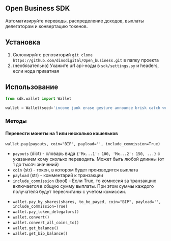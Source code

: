 ## Open Business SDK
Автоматизируйте переводы, распределение доходов, выплаты делегаторам и конвертацию токенов.

## Установка
1. Склонируйте репозиторий `git clone https://github.com/dinodigital/Open_business.git` в папку проекта
2. (необязательно) Укажите url api-ноды в `sdk/settings.py` и headers, если нода приватная

## Использование
```python
from sdk.wallet import Wallet

wallet = Wallet(seed='income junk erase gesture announce brisk catch wolf helmet custom elder rug')  # Пример seed фразы
```

### Методы
#### Перевести монеты на 1 или несколько кошельков
`wallet.pay(payouts, coin="BIP", payload='', include_commission=True)`
* `payouts` (dict) - словарь вида `{'Mx...1': 100, 'Mx...2': 150, ...}` с указанием кому сколько переводить. Может быть любой длинны (от 1 до тысяч значений)
* `coin` (str) - токен, в котором будет производится выплата
* `payload` (str) - комментарий к транзакции
* `include_commission` (bool) - Если True, то комиссия за транзакцию включается в общую сумму выплаты. При этом суммы каждого получателя будут пересчитаны с учетом комиссии.

- `wallet.pay_by_shares(shares, to_be_payed, coin="BIP", payload='', include_commission=True)`
- `wallet.pay_token_delegators()`
- `wallet.convert()`
- `wallet.convert_all_coins_to()`
- `wallet.get_balance()`
- `wallet.get_bip_balance()` 